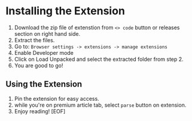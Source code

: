 # Installing the Extension

1. Download the zip file of extenstion from `<> code` button or releases section on right hand side.
2. Extract the files.
3. Go to:
``` Browser settings -> extensions -> manage extensions ```
4. Enable Developer mode
5. Click on Load Unpacked and select the extracted folder from step 2.
6. You are good to go!

## Using the Extension

1. Pin the extension for easy access.
2. while you're on premium article tab, select `parse` button on extension.
3. Enjoy reading!
[EOF]
